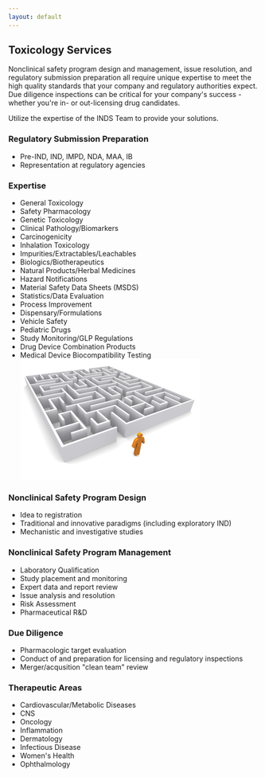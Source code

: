 ```yaml
---
layout: default
---
```


Toxicology Services
-------------------

Nonclinical safety program design and management, issue resolution, and
regulatory submission preparation all require unique expertise to meet the high
quality standards that your company and regulatory authorities expect. Due
diligence inspections can be critical for your company's success - whether
you're in- or out-licensing drug candidates.

Utilize the expertise of the INDS Team to provide your solutions.

### Regulatory Submission Preparation

-   Pre-IND, IND, IMPD, NDA, MAA, IB
-   Representation at regulatory agencies

### Expertise

-   General Toxicology
-   Safety Pharmacology
-   Genetic Toxicology
-   Clinical Pathology/Biomarkers
-   Carcinogenicity
-   Inhalation Toxicology
-   Impurities/Extractables/Leachables
-   Biologics/Biotherapeutics
-   Natural Products/Herbal Medicines
-   Hazard Notifications
-   Material Safety Data Sheets (MSDS)
-   Statistics/Data Evaluation
-   Process Improvement
-   Dispensary/Formulations
-   Vehicle Safety
-   Pediatric Drugs
-   Study Monitoring/GLP Regulations
-   Drug Device Combination Products
-   Medical Device Biocompatibility Testing  
    ![Image](/assets/images/maze.png)

### Nonclinical Safety Program Design

-   Idea to registration
-   Traditional and innovative paradigms (including exploratory IND)
-   Mechanistic and investigative studies

### Nonclinical Safety Program Management

-   Laboratory Qualification
-   Study placement and monitoring
-   Expert data and report review
-   Issue analysis and resolution
-   Risk Assessment
-   Pharmaceutical R&D

### Due Diligence

-   Pharmacologic target evaluation
-   Conduct of and preparation for licensing and regulatory inspections
-   Merger/acqusition "clean team" review

### Therapeutic Areas

-   Cardiovascular/Metabolic Diseases
-   CNS
-   Oncology
-   Inflammation
-   Dermatology
-   Infectious Disease
-   Women's Health
-   Ophthalmology

